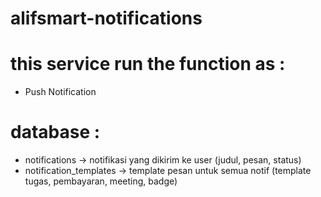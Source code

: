 # alifsmart-notifications

# this service run the function as :
- Push Notification

# database :
- notifications -> notifikasi yang dikirim ke user (judul, pesan, status)
- notification_templates -> template pesan untuk semua notif (template tugas, pembayaran, meeting, badge)
